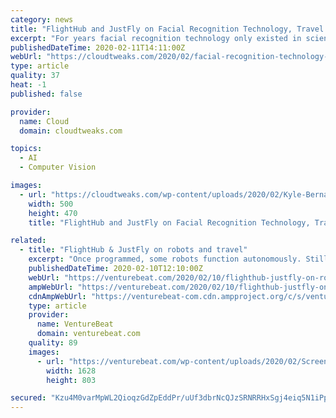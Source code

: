 ```yaml
---
category: news
title: "FlightHub and JustFly on Facial Recognition Technology, Travel and Privacy"
excerpt: "For years facial recognition technology only existed in science books, television and cinema. The idea was brilliant. However, real-world technology hadn’t yet caught up with the concept. That’s changed in recent years. Facial recognition software is no longer a vague notion. It’s reality. To experience it firsthand, look no further than ..."
publishedDateTime: 2020-02-11T14:11:00Z
webUrl: "https://cloudtweaks.com/2020/02/facial-recognition-technology-travel-privacy/"
type: article
quality: 37
heat: -1
published: false

provider:
  name: Cloud
  domain: cloudtweaks.com

topics:
  - AI
  - Computer Vision

images:
  - url: "https://cloudtweaks.com/wp-content/uploads/2020/02/Kyle-Bernard-author1-compressor.png"
    width: 500
    height: 470
    title: "FlightHub and JustFly on Facial Recognition Technology, Travel and Privacy"

related:
  - title: "FlightHub & JustFly on robots and travel"
    excerpt: "Once programmed, some robots function autonomously. Still, many robots require more guidance, especially when used with third-party software for voice recognition, accident detection, virtual reality applications, and others. When combined with artificial intelligence (AI), robots become far more sophisticated. AI’s ability to record and ..."
    publishedDateTime: 2020-02-10T12:10:00Z
    webUrl: "https://venturebeat.com/2020/02/10/flighthub-justfly-on-robots-and-travel/"
    ampWebUrl: "https://venturebeat.com/2020/02/10/flighthub-justfly-on-robots-and-travel/amp/"
    cdnAmpWebUrl: "https://venturebeat-com.cdn.ampproject.org/c/s/venturebeat.com/2020/02/10/flighthub-justfly-on-robots-and-travel/amp/"
    type: article
    provider:
      name: VentureBeat
      domain: venturebeat.com
    quality: 89
    images:
      - url: "https://venturebeat.com/wp-content/uploads/2020/02/Screen-Shot-2020-02-06-at-9.55.03-AM.png?fit=1628%2C803&strip=all"
        width: 1628
        height: 803

secured: "Kzu4M0varMpWL2QioqzGdZpEddPr/uUf3dbrNcQJzSRNRRHxSgj4eiq5N1iPpfFfoO6C06QntStYlX+EpCbEymhJM4wU8ohDNLjHN+fD6Gv/XKhiTXJMJFLXkDJLWDM3c5BvXB8J7AIGsNYPhVFEgs9VT7TTMV3HWiv4HWIxY7Tf0C+9b0FE1bomN33gnJ+qIeE8NeHK1VpxVfwzY5TALOCx38jFBJ8+LpeOBP0PwgGInZyNzaJXuqkSG9MT8hlN9s9cDuTUuwEOvyMhxbVNFidFdllkRsaww2B4l6CDHyJ0bV9hzUSC8KVWv9jumunq+jFg1FEHOdavDwfCUVcbmgJw1Mfziyf68/wpKQv3SKn8r6JyoaAjZlqlaH/TR1qu/86+HHK09Sw1Zn+6UoDW5otQW/HPdPmF6D0AVecsHUYN+PGkvA9mi3U4MJE+E+T3/XHjFj/c+x8F2j+9xud4MXjBFp4p/Lv9yFXPnXumadU=;BubMS38jvFOD6mvWN+Bxlg=="
---
```


